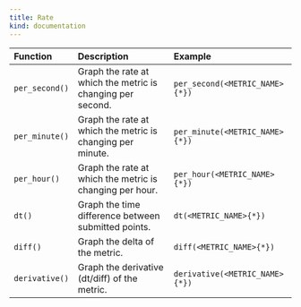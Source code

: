 ```yaml
---
title: Rate
kind: documentation
---
```


| Function       | Description                                                | Example                        |
| :----          | :-------                                                   | :---------                     |
| `per_second()` | Graph the rate at which the metric is changing per second. | `per_second(<METRIC_NAME>{*})` |
| `per_minute()` | Graph the rate at which the metric is changing per minute. | `per_minute(<METRIC_NAME>{*})` |
| `per_hour()`   | Graph the rate at which the metric is changing per hour.   | `per_hour(<METRIC_NAME>{*})`   |
| `dt()`         | Graph the time difference between submitted points.        | `dt(<METRIC_NAME>{*})`         |
| `diff()`       | Graph the delta of the metric.                             | `diff(<METRIC_NAME>{*})`       |
| `derivative()` | Graph the derivative (dt/diff) of the metric.              | `derivative(<METRIC_NAME>{*})` |
